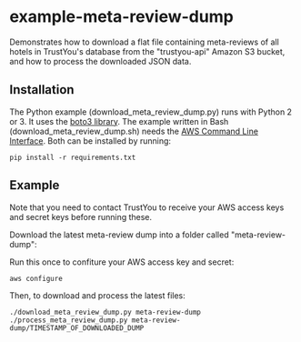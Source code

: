 example-meta-review-dump
========================

Demonstrates how to download a flat file containing meta-reviews of all hotels in TrustYou's database from the "trustyou-api" Amazon S3 bucket, and how to process the downloaded JSON data.

Installation
------------

The Python example (download_meta_review_dump.py) runs with Python 2 or 3. It uses the [boto3 library](https://aws.amazon.com/sdk-for-python/). The example written in Bash (download_meta_review_dump.sh) needs the [AWS Command Line Interface](http://aws.amazon.com/cli/). Both can be installed by running:

```
pip install -r requirements.txt
```

Example
-------

Note that you need to contact TrustYou to receive your AWS access keys and secret keys before running these.

Download the latest meta-review dump into a folder called "meta-review-dump":

Run this once to confiture your AWS access key and secret:
```
aws configure
```

Then, to download and process the latest files:
```
./download_meta_review_dump.py meta-review-dump
./process_meta_review_dump.py meta-review-dump/TIMESTAMP_OF_DOWNLOADED_DUMP
```
